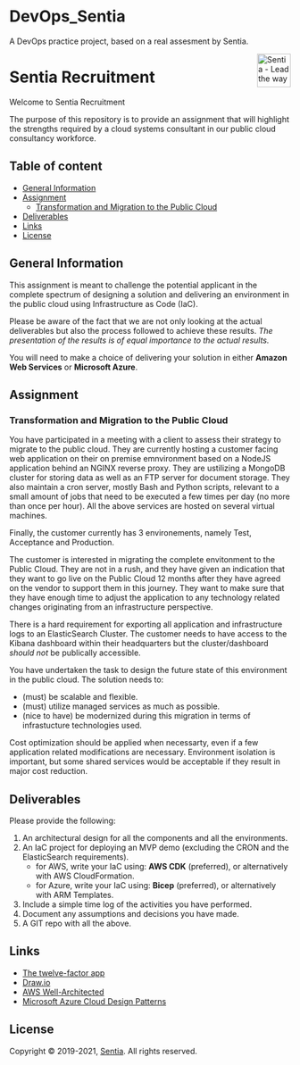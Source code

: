 # DevOps_Sentia
A DevOps practice project, based on a real assesment by Sentia.


<a href="https://sentia.com/">
    <img src="assets/logo.jpg" alt="Sentia - Lead the way" title="Sentia" align="right" height="60" />
</a>

# Sentia Recruitment

Welcome to Sentia Recruitment

The purpose of this repository is to provide an assignment that will highlight the strengths required by a cloud systems consultant in our public cloud consultancy workforce.

## Table of content

- [General Information](#general-information)
- [Assignment](#assignment)
    - [Transformation and Migration to the Public Cloud](#transformation-and-migration-to-the-public-cloud)
- [Deliverables](#deliverables)
- [Links](#links)
- [License](#license)

## General Information

This assignment is meant to challenge the potential applicant in the complete spectrum of designing a solution and delivering an environment in the public cloud using Infrastructure as Code (IaC).

Please be aware of the fact that we are not only looking at the actual deliverables but also the process followed to achieve these results. *The presentation of the results is of equal importance to the actual results.*

You will need to make a choice of delivering your solution in either **Amazon Web Services** or **Microsoft Azure**.

## Assignment

### Transformation and Migration to the Public Cloud

You have participated in a meeting with a client to assess their strategy to migrate to the public cloud. They are currently hosting a customer facing web application on their on premise emnvironment based on a NodeJS application behind an NGINX reverse proxy. They are ustilizing a MongoDB cluster for storing data as well as an FTP server for document storage. They also maintain a cron server, mostly Bash and Python scripts, relevant to a small amount of jobs that need to be executed a few times per day (no more than once per hour). All the above services are hosted on several virtual machines.

Finally, the customer currently has 3 environements, namely Test, Acceptance and Production.

The customer is interested in migrating the complete envitonment to the Public Cloud. They are not in a rush, and they have given an indication that they want to go live on the Public Cloud 12 months after they have agreed on the vendor to support them in this journey. They want to make sure that they have enough time to adjust the application to any technology related changes originating from an infrastructure perspective.

There is a hard requirement for exporting all application and infrastructure logs to an ElasticSearch Cluster. The customer needs to have access to the Kibana dashboard within their headquarters but the cluster/dashboard *should not* be publically accessible.

You have undertaken the task to design the future state of this environment in the public cloud. The solution needs to:
* (must) be scalable and flexible.
* (must) utilize managed services as much as possible.
* (nice to have) be modernized during this migration in terms of infrastucture technologies used.

Cost optimization should be applied when necessarty, even if a few application related modifications are necessary. Environment isolation is important, but some shared services would be acceptable if they result in major cost reduction.

## Deliverables

Please provide the following:
1. An architectural design for all the components and all the environments.
2. An IaC project for deploying an MVP demo (excluding the CRON and the ElasticSearch requirements).
    * for AWS, write your IaC using: **AWS CDK** (preferred), or alternatively with AWS CloudFormation.
    * for Azure, write your IaC using: **Bicep** (preferred), or alternatively with ARM Templates.
3. Include a simple time log of the activities you have performed.
4. Document any assumptions and decisions you have made.
5. A GIT repo with all the above.

## Links

- [The twelve-factor app](https://12factor.net/)
- [Draw.io](https://www.draw.io/)
- [AWS Well-Architected](https://aws.amazon.com/architecture/well-architected/)
- [Microsoft Azure Cloud Design Patterns](https://docs.microsoft.com/en-us/azure/architecture/patterns/)

## License

Copyright © 2019-2021, [Sentia](https://sentia.com). All rights reserved.
